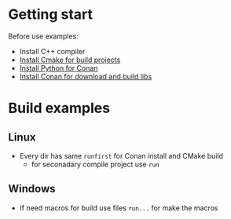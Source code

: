 # Getting start
Before use examples:
- Install C++ compiler
- [Install Cmake for build projects](https://cmake.org/install/)
- [Install Python for Conan](https://www.python.org/downloads/)
- [Install Conan for download and build libs](https://docs.conan.io/en/latest/getting_started.html)

# Build examples
## Linux
- Every dir has same `runfirst` for Conan install and CMake build
  - for seconadary compile project use `run`

## Windows
- If need macros for build use files `run...` for make the macros
